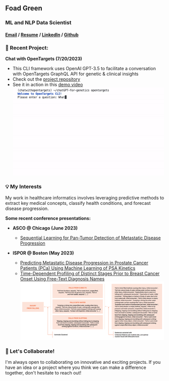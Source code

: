 ## Foad Green

### ML and NLP Data Scientist
#### [Email](mailto:foadgreen@gmail.com)  /  [Resume](https://foadgr.github.io/cv/)  /  [LinkedIn](https://www.linkedin.com/in/foadgreen) /  [Github](https://www.github.com/foadgr)


### 🚀 Recent Project: 

**Chat with OpenTargets (7/20/2023)**

- This CLI framework uses OpenAI GPT-3.5 to facilitate a conversation with OpenTargets GraphQL API for genetic & clinical insights 
- Check out the [project repository](https://github.com/foadgr/chatGPT-for-genetics)
- See it in action in this [demo video](https://www.youtube.com/watch?v=kAf7GuBpOAU)<br>  ![demo video](/resources/chatwithopentargets.gif)

### 💡 My Interests

My work in healthcare informatics involves leveraging predictive methods to extract key medical concepts, classify health conditions, and forecast disease progression.

**Some recent conference presentations:**

- **ASCO @ Chicago (June 2023)** 
    - [Sequential Learning for Pan-Tumor Detection of Metastatic Disease Progression](https://ascopubs.org/doi/abs/10.1200/JCO.2023.41.16_suppl.e13591?af=R)

- **ISPOR @ Boston (May 2023)** 
    - [Predicting Metastatic Disease Progression in Prostate Cancer Patients (PCa) Using Machine Learning of PSA Kinetics](https://www.ispor.org/heor-resources/presentations-database/presentation/intl2023-3666/126852)
    - [Time-Dependent Profiling of Distinct Stages Prior to Breast Cancer Onset Using Free-Text Diagnosis Names](https://www.valueinhealthjournal.com/article/S1098-3015(23)02144-7/fulltext?_returnURL=https%3A%2F%2Flinkinghub.elsevier.com%2Fretrieve%2Fpii%2FS1098301523021447%3Fshowall%3Dtrue) <br>
    ![Free-text transformation with Sentence Transformers (S-BERT)](/resources/SBERT_Diagram.png)


### 🤝 Let's Collaborate!

I'm always open to collaborating on innovative and exciting projects. If you have an idea or a project where you think we can make a difference together, don't hesitate to reach out!